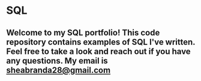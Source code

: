 # SQL

## Welcome to my SQL portfolio! This code repository contains examples of SQL I've written. Feel free to take a look and reach out if you have any questions. My email is sheabranda28@gmail.com
